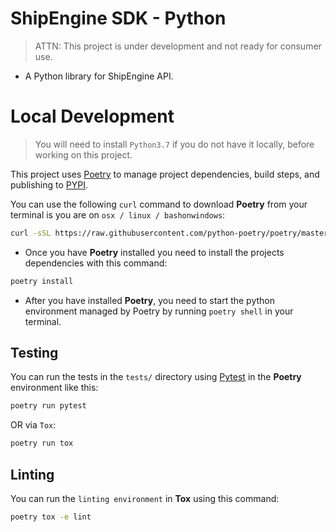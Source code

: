 ShipEngine SDK - Python
=======================
> ATTN: This project is under development and not ready for consumer use.

- A Python library for ShipEngine API.

Local Development
=================
> You will need to install `Python3.7` if you do not have it locally, before working on this project.

This project uses [Poetry]() to manage project dependencies, build steps, and publishing to [PYPI]().

You can use the following `curl` command to download **Poetry** from your terminal is you are on `osx / linux / bashonwindows`:
```bash
curl -sSL https://raw.githubusercontent.com/python-poetry/poetry/master/get-poetry.py | python -
```

- Once you have **Poetry** installed you need to install the projects dependencies with this command:
```bash
poetry install
```
- After you have installed **Poetry**, you need to start the python environment managed by Poetry by running `poetry shell` in your terminal.

Testing
-------
You can run the tests in the `tests/` directory using [Pytest]() in the **Poetry** environment like this:
```bash
poetry run pytest
```
OR via `Tox`:
```bash
poetry run tox
```

Linting
-------
You can run the `linting environment` in **Tox** using this command:
```bash
poetry tox -e lint
```
